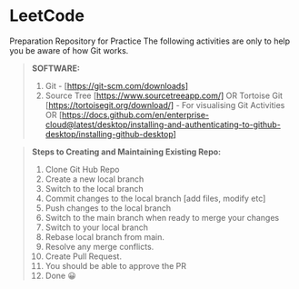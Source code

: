 # LeetCode

Preparation Repository for Practice 
The following activities are only to help you be aware of how Git works.

> __SOFTWARE:__
> 1. Git -  [https://git-scm.com/downloads]
> 2. Source Tree [https://www.sourcetreeapp.com/] OR Tortoise Git [https://tortoisegit.org/download/] - For visualising Git Activities OR [https://docs.github.com/en/enterprise-cloud@latest/desktop/installing-and-authenticating-to-github-desktop/installing-github-desktop]


> __Steps to Creating and Maintaining Existing Repo:__
> 1. Clone Git Hub Repo 
> 2. Create a new local branch 
> 3. Switch to the local branch 
> 4. Commit changes to the local branch [add files, modify etc]
> 5. Push changes to the local branch 
> 6. Switch to the main branch when ready to merge your changes 
> 8. Switch to your local branch
> 9. Rebase local branch from main.
> 10. Resolve any merge conflicts. 
> 11. Create Pull Request.
> 12. You should be able to approve the PR
> 13. Done :grinning:
